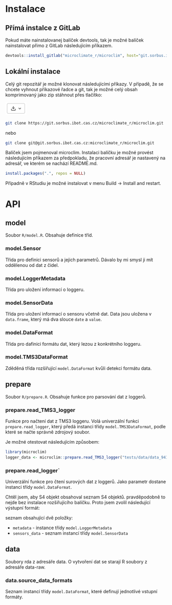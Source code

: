 # Instalace

## Přímá instalce z GitLab

Pokud máte nainstalovanej balíček devtools, tak je možné balíček nainstalovat přimo z GitLab následujícím příkazem.

```R
devtools::install_gitlab("microclimate_r/microclim", host="git.sorbus.ibot.cas.cz", auth_token="5N6cg1k2TNczNj85xf15")
```

## Lokální instalace

Celý git repozitář je možné klonovat následujícími příkazy. V případě, že se chcete vyhnout příkazové řadce a git,
tak je možné celý obsah komprimovaný jako zip stáhnout přes tlačítko:

![Download](images/download_button.png)


```sh
git clone https://git.sorbus.ibot.cas.cz/microclimate_r/microclim.git
```

nebo

```sh
git clone git@git.sorbus.ibot.cas.cz:microclimate_r/microclim.git
```

Balíček jsem pojmenoval microclim. Instalaci balíčku je možné provést následujícím příkazem
za předpokladu, že pracovní adresář je nastavený na adresář, ve kterém se nachází README.md.

```R
install.packages(".", repos = NULL)
```

Případně v RStudiu je možné instalovat v menu Build -> Install and restart.

# API
## model

Soubor `R/model.R`. Obsahuje definice tříd.

### model.Sensor

Třida pro definici sensorů a jejich parametrů. Dávalo by mi smysl ji mít oddělenou od dat z čidel.

### model.LoggerMetadata

Třída pro uložení informací o loggeru.

### model.SensorData

Třída pro uložení informací o sensoru včetně dat. Data jsou uložena v `data.frame`,
který má dva slouce `date` a `value`.

### model.DataFormat

Třída pro dafinici formátu dat, který lezou z konkrétního loggeru.

### model.TMS3DataFormat

Zděděná třída rozšiřující `model.DataFormat` kvůli detekci formátu data.

## prepare

Soubor `R/prepare.R`. Obsahuje funkce pro parsování dat z loggerů.

### prepare.read\_TMS3\_logger

Funkce pro načtení dat z TMS3 loggeru. Volá univerzální funkci `prepare.read_logger`,
který předá instanci třídy `model.TMS3DataFormat`, podle které se načte správně zdrojový soubor.

Je možné otestovat následujícím způsobem:

```R
library(microclim)
logger_data <- microclim::prepare.read_TMS3_logger("tests/data/data_94184102_0.csv", "94184102", "horní dolní")
```

### prepare.read\_logger`

Univerzální funkce pro čtení surových dat z loggerů. Jako parametr dostane instanci třídy `model.DataFormat`.

Chtěl jsem, aby S4 objekt obsahoval seznam S4 objektů. pravděpodobně to nejde bez instalace rozšiřujícího balíčku.
Proto jsem zvolil následující výstupní formát:

seznam obsahující dvě položky:
* `metadata` - instance třídy `model.LoggerMetadata`
* `sensors_data` - seznam instancí třídy `model.SensorData`

## data

Soubory rda z adresáře data. O vytvoření dat se starají R soubory z adresáře data-raw.

### data.source\_data\_formats

Seznam instancí třídy `model.DataFormat`, které definují jednotlivé vstupní formáty.
